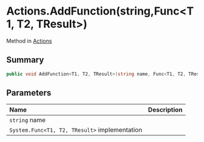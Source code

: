 # Actions.AddFunction(string,Func<T1, T2, TResult>)

Method in [Actions](/docs/api/csharp/yarn.unity.actions.md)

## Summary



```csharp
public void AddFunction<T1, T2, TResult>(string name, Func<T1, T2, TResult> implementation);
```

## Parameters

|Name|Description|
|:---|:---|
|`string` name||
|`System.Func<T1, T2, TResult>` implementation||

